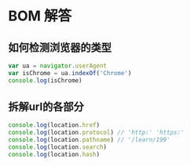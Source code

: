 # BOM 解答

## 如何检测浏览器的类型

```javascript
var ua = navigator.userAgent
var isChrome = ua.indexOf('Chrome')
console.log(isChrome)
```

## 拆解url的各部分

```javascript
console.log(location.href)
console.log(location.protocol) // 'http:' 'https:'
console.log(location.pathname) // '/learn/199'
console.log(location.search)
console.log(location.hash)
```
